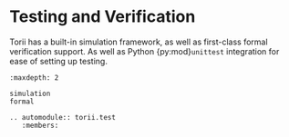 # Testing and Verification

Torii has a built-in simulation framework, as well as first-class formal verification support. As well as Python {py:mod}`unittest` integration for ease of setting up testing.

```{toctree}
:maxdepth: 2

simulation
formal
```

```{eval-rst}
.. automodule:: torii.test
   :members:
```
